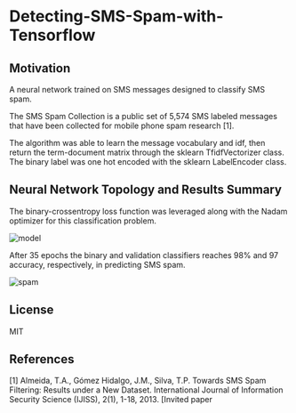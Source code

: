 # Detecting-SMS-Spam-with-Tensorflow

## Motivation
A neural network trained on SMS messages designed to classify SMS spam. 

The SMS Spam Collection is a public set of 5,574 SMS labeled messages that have been collected for mobile phone spam research [1].

The algorithm was able to learn the message vocabulary and idf, then return the term-document matrix through the sklearn TfidfVectorizer class. The binary label was one hot encoded with the sklearn LabelEncoder class. 

## Neural Network Topology and Results Summary

The binary-crossentropy loss function was leveraged along with the Nadam optimizer for this classification problem.

![model](https://user-images.githubusercontent.com/48378196/96961401-4be81500-1550-11eb-9cd2-4e0f682c3b56.png)

After 35 epochs the binary and validation classifiers reaches 98% and 97 accuracy, respectively, in predicting SMS spam. 

![spam](https://user-images.githubusercontent.com/48378196/98815483-5294e880-247b-11eb-9d65-e3c53cca3cf3.png)

## License
MIT

## References
[1] Almeida, T.A., Gómez Hidalgo, J.M., Silva, T.P.  Towards SMS Spam Filtering: Results under a New Dataset.   International Journal of Information Security Science (IJISS), 2(1), 1-18, 2013. [Invited paper
